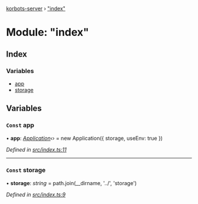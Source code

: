 [korbots-server](../README.md) › ["index"](_index_.md)

# Module: "index"

## Index

### Variables

* [app](_index_.md#const-app)
* [storage](_index_.md#const-storage)

## Variables

### `Const` app

• **app**: *[Application](../classes/_core_application_.application.md)‹›* = new Application({ storage, useEnv: true })

*Defined in [src/index.ts:11](https://github.com/Xisabla/Korbots/blob/6e5e234/server/src/index.ts#L11)*

___

### `Const` storage

• **storage**: *string* = path.join(__dirname, '../', 'storage')

*Defined in [src/index.ts:9](https://github.com/Xisabla/Korbots/blob/6e5e234/server/src/index.ts#L9)*
